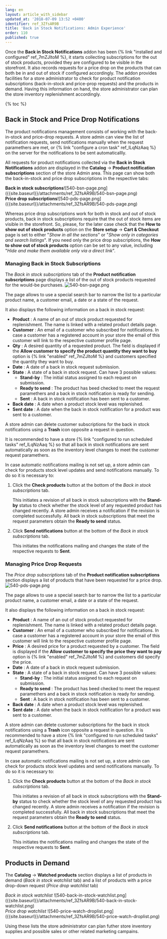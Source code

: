 ```yaml
---
lang: en
layout: article_with_sidebar
updated_at: '2018-07-09 13:52 +0400'
identifier: ref_3ZfsAR9B
title: 'Back in Stock Notifications: Admin Experience'
order: 110
published: true
---
```

Once the **Back in Stock Notifications** addon has been {% link "installed and configured" ref_7mZJltoM %}, it starts collecting subscriptions for the out of stock products, provided they are configured to be visible in the storefront. It also records requests for a price drop on the products that can both be in and out of stock if configured accordingly. The addon provides facilities for a store administrator to check for product notification subscriptions (back-in-stock and price-prop requests) and the products in demand. Having this information on hand, the store administrator can plan the store inventory replenishment accordingly.

{% toc %}

## Back in Stock and Price Drop Notifications

The product notifications management consists of working with the back-in-stock and price-drop requests. A store admin can view the list of notification requests, send notifications manually when the request paramethers are met, or {% link "configure a cron task" ref_lLqNzAaq %} on the server for the notifications to be sent automaticallly. 

All requests for product notifications collected via the **Back in Stock Notifications** addon are displayed in the **Catalog** -> **Product notification subscriptions** section of the store Admin area. This page can show both the back-in-stock and price drop subscriptions in the respective tabs:

<div class="ui stackable two column grid">
  <div class="column" markdown="span"><b>Back in stock subscriptions</b>![540-bsn-page.png]({{site.baseurl}}/attachments/ref_3ZfsAR9B/540-bsn-page.png)</div>
  <div class="column" markdown="span"><b>Price drop subscriptions</b>![540-pds-page.png]({{site.baseurl}}/attachments/ref_3ZfsAR9B/540-pds-page.png)</div>
</div>

Whereas price drop subscriptions work for both in stock and out of stock products, back in stock subscriptions require that the out of stock items are visible in the storefront. So, please, for the later case check that the **How to show out of stock products** option on the **Store setup** -> **Cart & Checkout** page is set to either "_Show in all the sections_" or "_Show only in categories and search listings_". If you need only the price drop subscriptions, the **How to show out of stock products** option can be set to any value, including "_Hide and make them available only via a direct link_".

### Managing Back in Stock Subscriptions

The _Back in stock subscriptions_ tab of the **Product notification subscriptions** page displays a list of the out of stock products requested for the would-be purchases.
![540-bsn-page.png]({{site.baseurl}}/attachments/ref_3ZfsAR9B/540-bsn-page.png)

The page allows to use a special search bar to narrow the list to a particular product name, a customer email, a date or a state of the request.

It also displays the following information on a back in stock request:
*  **Product** : A name of an out of stock product requested for replenishment. The name is linked with a related product details page.
*  **Customer** : An email of a customer who subscribed for notifications. 
   In case a customer has a registered account in your store the email of this customer will link to the respective customer profile page.
*  **Qty** : A desired quantity of a requested product. The field is displayed if the **Allow customer to specify the product quantity they want to buy** option is {% link "enabled" ref_7mZJltoM %} and customers specified the quantity they want to buy.
*  **Date** : A date of a back in stock request submission.
*  **State** : A state of a back in stock request. Can have 3 possible values:
   * **Stand-by** : The initial status assigned to each request on submission.
   * **Ready to send** : The product has beed checked to meet the request paramethers and a back in stock notification is ready for sending.
   * **Sent** : A back in stock notification has been sent to a customer.
*  **Back date** : A date when a product stock level was replenished.
*  **Sent date** : A date when the back in stock notification for a product was sent to a customer.

A store admin can delete customer subscriptions for the back in stock notifications using a **Trash** icon opposite a request in question. 

It is recommended to have a store {% link "configured to run scheduled tasks" ref_lLqNzAaq %} so that all back in stock notifications are sent automatically as soon as the inventory level changes to meet the customer request paramethers.

In case automatic notifications mailing is not set up, a store admin can check for products stock level updates and send notifications manually. To do so it is necessary to:
1. Click the **Check products** button at the bottom of the _Back in stock subscriptions_ tab.
   
   This initiates a revision of all back in stock subscriptions with the **Stand-by** status to check whether the stock level of any requested product has changed recently. A store admin receives a notification if the revision is completed successfully. All back in stock subscriptions that meet the request parameters obtain the **Ready to send** status.

2. Click **Send notifications** button at the bottom of the _Back in stock subscriptions_ tab.
   
   This initiates the notifications mailing and changes the state of the respective requests to **Sent**. 

### Managing Price Drop Requests

The _Price drop subscriptions_ tab of the **Product notification subscriptions** section displays a list of products that have been requested for a price drop.
![540-pds-page.png]({{site.baseurl}}/attachments/ref_3ZfsAR9B/540-pds-page.png)

The page allows to use a special search bar to narrow the list to a particular product name, a customer email, a date or a state of the request.

It also displays the following information on a back in stock request:
*  **Product** : A name of an out of stock product requested for replenishment. The name is linked with a related product details page.
*  **Customer** : An email of a customer who subscribed for notifications. 
   In case a customer has a registered account in your store the email of this customer will link to the respective customer profile page.
*  **Price** : A desired price for a product requested by a customer. The field is displayed if the **Allow customer to specify the price they want to pay** option is {% link "enabled" ref_7mZJltoM %} and customers did specify the price.
*  **Date** : A date of a back in stock request submission.
*  **State** : A state of a back in stock request. Can have 3 possible values:
   * **Stand-by** : The initial status assigned to each request on submission.
   * **Ready to send** : The product has beed checked to meet the request paramethers and a back in stock notification is ready for sending.
   * **Sent** : A back in stock notification has been sent to a customer.
*  **Back date** : A date when a product stock level was replenished.
*  **Sent date** : A date when the back in stock notification for a product was sent to a customer.

A store admin can delete customer subscriptions for the back in stock notifications using a **Trash** icon opposite a request in question. 
It is recommended to have a store {% link "configured to run scheduled tasks" ref_lLqNzAaq %} so that all back in stock notifications are sent automatically as soon as the inventory level changes to meet the customer request paramethers.

In case automatic notifications mailing is not set up, a store admin can check for products stock level updates and send notifications manually. To do so it is necessary to:
1. Click the **Check products** button at the bottom of the _Back in stock subscriptions_ tab.
   
   This initiates a revision of all back in stock subscriptions with the **Stand-by** status to check whether the stock level of any requested product has changed recently. A store admin receives a notification if the revision is completed successfully. All back in stock subscriptions that meet the request parameters obtain the **Ready to send** status.

2. Click **Send notifications** button at the bottom of the _Back in stock subscriptions_ tab.
   
   This initiates the notifications mailing and changes the state of the respective requests to **Sent**. 

## Products in Demand

The **Catalog** -> **Watched products** section displays a list of products in demand (_Back in stock watchlist_ tab) and a list of products with a price drop-down request (_Price drop watchlist_ tab)

<div class="ui stackable two column grid">
  <div class="column" markdown="span"><i>Back in stock watchlist </i>![540-back-in-stock-watchlist.png]({{site.baseurl}}/attachments/ref_3ZfsAR9B/540-back-in-stock-watchlist.png)</div>
  <div class="column" markdown="span"><i>Price drop watchlist </i>![540-price-watch-droplist.png]({{site.baseurl}}/attachments/ref_3ZfsAR9B/540-price-watch-droplist.png)</div>
</div>

Using these lists the store administrator can plan futher store inventory supplies and possible sales or other related marketing campains.
